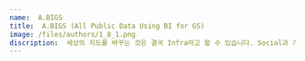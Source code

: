 ```yaml
---
name:  A.BIGS
title:  A.BIGS (All Public Data Using BI for GS)
image: /files/authors/1_8_1.png
discription:  세상의 지도를 바꾸는 것은 결국 Infra라고 할 수 있습니다. Social과 가장 밀접한 상호관계를 가지고 있는 Infra 부문을 대표해서 지역사회 발전 및 당사의 사회적 기여에 대한 아이디어를 발굴하고자 하는 열망이 넘치는 직원들끼리 서로 눈빛이 통해서 팀을 구성하게 되었습니다. 인프라 부문의 모든 계획 및 업무를 총괄하는 기획팀, 해외 사업의 모든 정보를 발굴하고 관리하는 해외 영업팀, 새로운 신시장인 호주를 비롯한 해외 PPP 사업을 담당하는 해외 개발팀 그리고 프로젝트의 그림을 그려내는 설계를 담당하는 ENG팀의 대표들로 구성되어 최고의 시너지를 창출해 낸 팀이라고 자부합니다.
---
```

